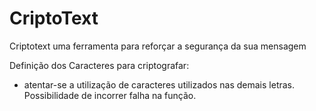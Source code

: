 # CriptoText
Criptotext uma ferramenta para reforçar a segurança da sua mensagem

Definição dos Caracteres para criptografar:
- atentar-se a utilização de caracteres utilizados nas demais letras. Possibilidade de incorrer falha na função.

